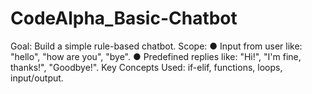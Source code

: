 # CodeAlpha_Basic-Chatbot
Goal: Build a simple rule-based chatbot.  Scope:  ● Input from user like: "hello", "how are you", "bye". ● Predefined replies like: "Hi!", "I'm fine, thanks!", "Goodbye!". Key Concepts Used: if-elif, functions, loops, input/output. 
